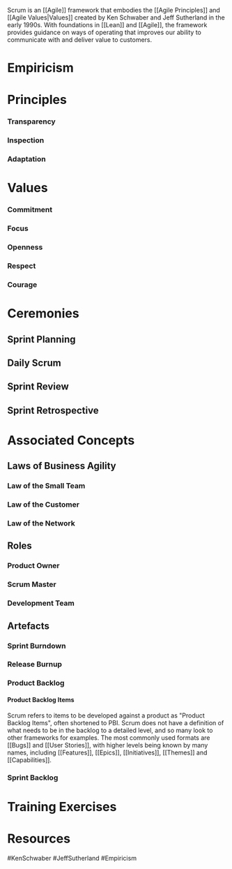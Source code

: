 Scrum is an [[Agile]] framework that embodies the [[Agile Principles]] and [[Agile Values|Values]] created by Ken Schwaber and Jeff Sutherland in the early 1990s. With foundations in [[Lean]] and [[Agile]], the framework provides guidance on ways of operating that improves our ability to communicate with and deliver value to customers.
# Empiricism

# Principles
### Transparency
### Inspection
### Adaptation
# Values
### Commitment
### Focus
### Openness
### Respect
### Courage
# Ceremonies
## Sprint Planning
## Daily Scrum
## Sprint Review
## Sprint Retrospective
# Associated Concepts
## Laws of Business Agility
### Law of the Small Team
### Law of the Customer
### Law of the Network

## Roles
### Product Owner
### Scrum Master
### Development Team
## Artefacts
### Sprint Burndown
### Release Burnup
### Product Backlog
#### Product Backlog Items
Scrum refers to items to be developed against a product as "Product Backlog Items", often shortened to PBI. Scrum does not have a definition of what needs to be in the backlog to a detailed level, and so many look to other frameworks for examples. The most commonly used formats are [[Bugs]] and [[User Stories]], with higher levels being known by many names, including [[Features]], [[Epics]], [[Initiatives]], [[Themes]] and [[Capabilities]]. 
### Sprint Backlog
# Training Exercises

# Resources


#KenSchwaber #JeffSutherland #Empiricism